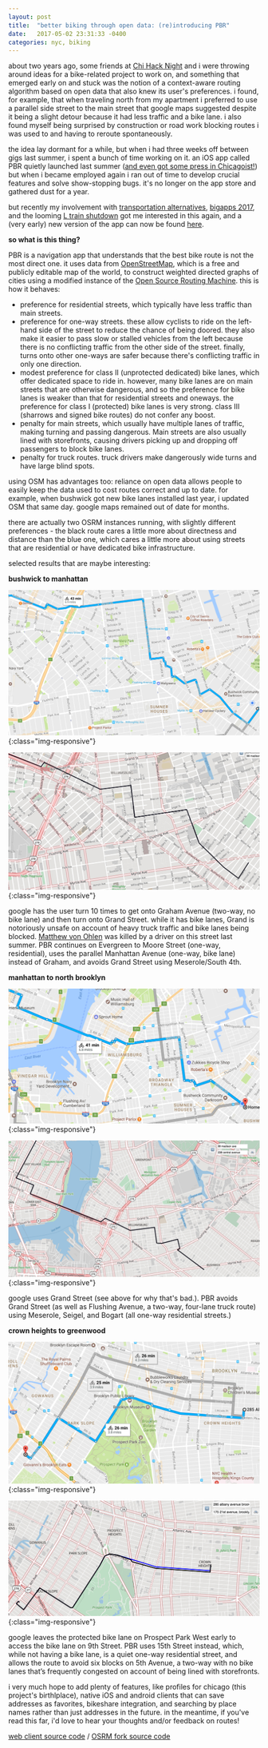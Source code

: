 ```yaml
---
layout: post
title:  "better biking through open data: (re)introducing PBR"
date:   2017-05-02 23:31:33 -0400
categories: nyc, biking
---
```


about two years ago, some friends at [Chi Hack Night][chn] and i were throwing around ideas for a bike-related project to work on, and something that emerged early on and stuck was the notion of a context-aware routing algorithm based on open data that also knew its user's preferences. i found, for example, that when traveling north from my apartment i preferred to use a parallel side street to the main street that google maps suggested despite it being a slight detour because it had less traffic and a bike lane. i also found myself being surprised by construction or road work blocking routes i was used to and having to reroute spontaneously.

the idea lay dormant for a while, but when i had three weeks off between gigs last summer, i spent a bunch of time working on it. an iOS app called PBR quietly launched last summer ([and even got some press in Chicagoist!][chicagoist]) but when i became employed again i ran out of time to develop crucial features and solve show-stopping bugs. it's no longer on the app store and gathered dust for a year.

but recently my involvement with [transportation alternatives][ta], [bigapps 2017][bigapps], and the looming [L train shutdown][carto] got me interested in this again, and a (very early) new version of the app can now be found [here][pbr].

**so what is this thing?**

PBR is a navigation app that understands that the best bike route is not the most direct one. it uses data from [OpenStreetMap][osm], which is a free and publicly editable map of the world, to construct weighted directed graphs of cities using a modified instance of the [Open Source Routing Machine][osrm]. this is how it behaves:

- preference for residential streets, which typically have less traffic than main streets.
- preference for one-way streets. these allow cyclists to ride on the left-hand side of the street to reduce the chance of being doored. they also make it easier to pass slow or stalled vehicles from the left because there is no conflicting traffic from the other side of the street. finally, turns onto other one-ways are safer because there's conflicting traffic in only one direction.
- modest preference for class II (unprotected dedicated) bike lanes, which offer dedicated space to ride in. however, many bike lanes are on main streets that are otherwise dangerous, and so the preference for bike lanes is weaker than that for residential streets and oneways. the preference for class I (protected) bike lanes is very strong. class III (sharrows and signed bike routes) do not confer any boost.
- penalty for main streets, which usually have multiple lanes of traffic, making turning and passing dangerous. Main streets are also usually lined with storefronts, causing drivers picking up and dropping off passengers to block bike lanes.
- penalty for truck routes. truck drivers make dangerously wide turns and have large blind spots.

using OSM has advantages too: reliance on open data allows people to easily keep the data used to cost routes correct and up to date. for example, when bushwick got new bike lanes installed last year, i updated OSM that same day. google maps remained out of date for months.

there are actually two OSRM instances running, with slightly different preferences - the black route cares a little more about directness and distance than the blue one, which cares a little more about using streets that are residential or have dedicated bike infrastructure.

selected results that are maybe interesting:

**bushwick to manhattan**

![image-title-here](/assets/pbr/to_manhattan_google.png){:class="img-responsive"}

![image-title-here](/assets/pbr/to_manhattan_pbr.png){:class="img-responsive"}

google has the user turn 10 times to get onto Graham Avenue (two-way, no bike lane) and then turn onto Grand Street. while it has bike lanes, Grand is notoriously unsafe on account of heavy truck traffic and bike lanes being blocked. [Matthew von Ohlen][mvo] was killed by a driver on this street last summer. PBR continues on Evergreen to Moore Street (one-way, residential), uses the parallel Manhattan Avenue (one-way, bike lane) instead of Graham, and avoids Grand Street using Meserole/South 4th.

**manhattan to north brooklyn**

![image-title-here](/assets/pbr/manhattan_google.png){:class="img-responsive"}

![image-title-here](/assets/pbr/manhattan_pbr.png){:class="img-responsive"}

google uses Grand Street (see above for why that's bad.). PBR avoids Grand Street (as well as Flushing Avenue, a two-way, four-lane truck route) using Meserole, Seigel, and Bogart (all one-way residential streets.)

**crown heights to greenwood**

![image-title-here](/assets/pbr/greenwood_google.png){:class="img-responsive"}

![image-title-here](/assets/pbr/greenwood_pbr.png){:class="img-responsive"}

google leaves the protected bike lane on Prospect Park West early to access the bike lane on 9th Street. PBR uses 15th Street instead, which, while not having a bike lane, is a quiet one-way residential street, and allows the route to avoid six blocks on 5th Avenue, a two-way with no bike lanes that’s frequently congested on account of being lined with storefronts.

i very much hope to add plenty of features, like profiles for chicago (this project's birthlplace), native iOS and android clients that can save addresses as favorites, bikeshare integration, and searching by place names rather than just addresses in the future. in the meantime, if you've read this far, i'd love to hear your thoughts and/or feedback on routes!

[web client source code][source1] / [OSRM fork source code][source2]

[chn]: https://chihacknight.org/
[chicagoist]: http://chicagoist.com/2016/07/07/new_bike-route_app_allows_riders_to.php
[ta]: https://transalt.org
[bigapps]: http://www.bigapps.nyc/
[carto]: https://carto.com/blog/looking-at-the-l
[pbr]: http://pbr-web.herokuapp.com/
[osm]: https://www.openstreetmap.org/
[osrm]: http://project-osrm.org/
[mvo]: https://patch.com/new-york/williamsburg/matthew-von-ohlen-nyc-bike-lover-bartender-killed-brutal-brooklyn-hit-run
[source1]: https://github.com/strangerloops/pbr-web
[source2]: https://github.com/strangerloops/osrm-backend
